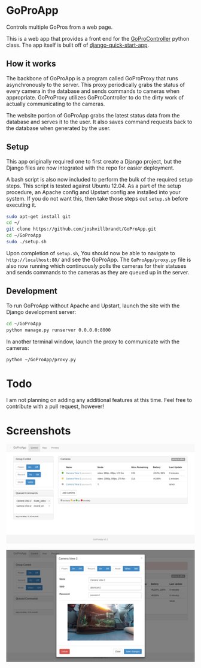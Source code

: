 # GoProApp

Controls multiple GoPros from a web page.

This is a web app that provides a front end for the [GoProController](https://github.com/joshvillbrandt/GoProController) python class. The app itself is built off of [django-quick-start-app](http://github.com/joshvillbrandt/django-quick-start-app).

## How it works

The backbone of GoProApp is a program called GoProProxy that runs asynchronously to the server. This proxy periodically grabs the status of every camera in the database and sends commands to cameras when appropriate. GoProProxy utilizes GoProController to do the dirty work of actually communicating to the cameras.

The website portion of GoProApp grabs the latest status data from the database and serves it to the user. It also saves command requests back to the database when generated by the user.

## Setup

This app originally required one to first create a Django project, but the Django files are now integrated with the repo for easier deployment.

A bash script is also now included to perform the bulk of the required setup steps. This script is tested against Ubuntu 12.04. As a part of the setup procedure, an Apache config and Upstart config are installed into your system. If you do not want this, then take those steps out `setup.sh` before executing it.

```bash
sudo apt-get install git
cd ~/
git clone https://github.com/joshvillbrandt/GoProApp.git
cd ~/GoProApp
sudo ./setup.sh
```

Upon completion of `setup.sh`, You should now be able to navigate to `http://localhost:80/` and see the GoProApp. The `GoProApp/proxy.py` file is also now running which continuously polls the cameras for their statuses and sends commands to the cameras as they are queued up in the server.

## Development

To run GoProApp without Apache and Upstart, launch the site with the Django development server:

```bash
cd ~/GoProApp
python manage.py runserver 0.0.0.0:8000
```

In another terminal window, launch the proxy to communicate with the cameras:

```bash
python ~/GoProApp/proxy.py
```

# Todo

I am not planning on adding any additional features at this time. Feel free to contribute with a pull request, however!

# Screenshots

![GoProApp Screenshot](screenshot.jpg)

![GoProApp Screenshot](screenshot2.jpg)
